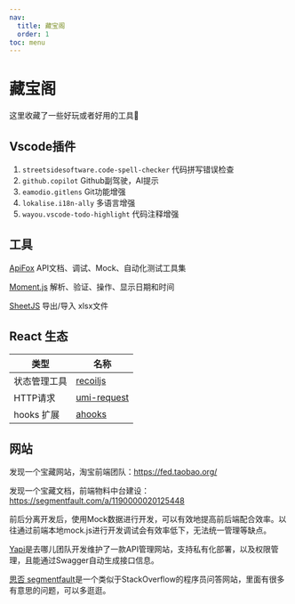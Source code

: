 ```yaml
---
nav:
  title: 藏宝阁
  order: 1
toc: menu
---
```


# 藏宝阁
这里收藏了一些好玩或者好用的工具🔧

## Vscode插件

1. `streetsidesoftware.code-spell-checker` 代码拼写错误检查
2. `github.copilot` Github副驾驶，AI提示
3. `eamodio.gitlens` Git功能增强
4. `lokalise.i18n-ally` 多语言增强
5. `wayou.vscode-todo-highlight` 代码注释增强

## 工具

[ApiFox](https://www.apifox.cn/) API文档、调试、Mock、自动化测试工具集

[Moment.js](https://momentjs.com/) 解析、验证、操作、显示日期和时间

[SheetJS](https://sheetjs.com/) 导出/导入 xlsx文件


## React 生态
|  类型   | 名称  |
|  ----  | ----  |
| 状态管理工具  | [recoiljs](https://recoiljs.org/zh-hans/) |
| HTTP请求  | [umi-request](https://ahooks.js.org/zh-CN/) |
|hooks 扩展| [ahooks](https://ahooks.js.org/) |


## 网站

发现一个宝藏网站，淘宝前端团队：https://fed.taobao.org/

发现一个宝藏文档，前端物料中台建设：https://segmentfault.com/a/1190000020125448

前后分离开发后，使用Mock数据进行开发，可以有效地提高前后端配合效率。以往通过前端本地mock.js进行开发调试会有效率低下，无法统一管理等缺点。

[Yapi](https://hellosean1025.github.io/yapi/)是去哪儿团队开发维护了一款API管理网站，支持私有化部署，以及权限管理，且能通过Swagger自动生成接口信息。

[思否 segmentfault](https://segmentfault.com/)是一个类似于StackOverflow的程序员问答网站，里面有很多有意思的问题，可以多逛逛。
